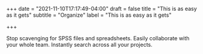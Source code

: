 +++
date = "2021-11-10T17:17:49-04:00"
draft = false
title = "This is as easy as it gets"
subtitle = "Organize"
label = "This is as easy as it gets"

+++

Stop scavenging for SPSS files and spreadsheets. Easily collaborate with your whole team. Instantly search across all your projects.

